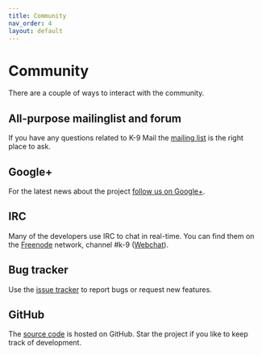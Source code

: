 ```yaml
---
title: Community
nav_order: 4 
layout: default
---
```


# Community 

There are a couple of ways to interact with the community.


## All-purpose mailinglist and forum

If you have any questions related to K-9 Mail the [mailing list](https://groups.google.com/forum/#!forum/k-9-mail) is the right place to ask.


## Google+

For the latest news about the project [follow us on Google+](https://plus.google.com/114221735215588688400).


## IRC

Many of the developers use IRC to chat in real-time. You can find them on the [Freenode](https://freenode.net/) network, channel #k-9 ([Webchat](https://webchat.freenode.net/?channels=#k-9)).


## Bug tracker

Use the [issue tracker](https://code.google.com/p/k9mail/issues/list) to report bugs or request new features. 


## GitHub

The [source code](https://github.com/k9mail/k-9) is hosted on GitHub. Star the project if you like to keep track of development. 


